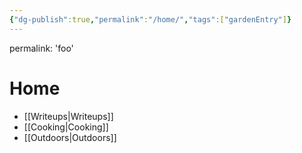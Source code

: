 ```yaml
---
{"dg-publish":true,"permalink":"/home/","tags":["gardenEntry"]}
---
```


permalink: 'foo'
# Home
- [[Writeups\|Writeups]]
- [[Cooking\|Cooking]]
- [[Outdoors\|Outdoors]]

